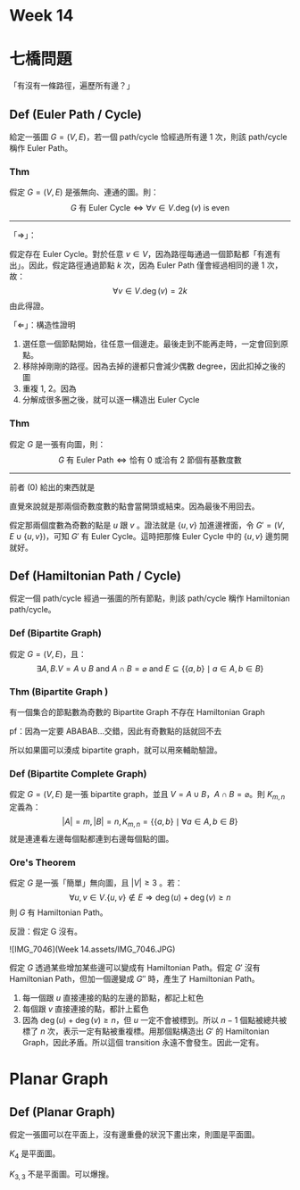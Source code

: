 # Week 14

# 七橋問題

「有沒有一條路徑，遍歷所有邊？」

## Def (Euler Path / Cycle)

給定一張圖 $G = (V, E)$，若一個 path/cycle 恰經過所有邊 1 次，則該 path/cycle 稱作 Euler Path。

### Thm

假定 $G = (V, E)$ 是張無向、連通的圖。則：
$$
G \text{ 有 Euler Cycle} \iff \forall v \in V.\deg(v) \text{ is even}
$$

---

「$\Rightarrow$」：

假定存在 Euler Cycle。對於任意 $v \in V$，因為路徑每通過一個節點都「有進有出」。因此，假定路徑通過節點 $k$ 次，因為 Euler Path 僅會經過相同的邊 1 次，故：
$$
\forall v \in V.\deg(v) = 2k
$$
由此得證。

「$\Leftarrow$」：構造性證明

1. 選任意一個節點開始，往任意一個邊走。最後走到不能再走時，一定會回到原點。
2. 移除掉剛剛的路徑。因為去掉的邊都只會減少偶數 degree，因此扣掉之後的圖
3. 重複 1, 2。因為
4. 分解成很多圈之後，就可以逐一構造出 Euler Cycle

### Thm

假定 $G$ 是一張有向圖，則：
$$
G \text{ 有 Euler Path} \iff \text{恰有 0 或洽有 2 節個有基數度數}
$$

---

前者 (0) 給出的東西就是

直覺來說就是那兩個奇數度數的點會當開頭或結束。因為最後不用回去。

假定那兩個度數為奇數的點是 $u$ 跟 $v$ 。證法就是 $\{u, v\}$ 加進邊裡面，令 $G' = (V, E \cup \{u,v\})$，可知 $G'$ 有 Euler Cycle。這時把那條 Euler Cycle 中的 $\{u, v\}$ 邊剪開就好。

## Def (Hamiltonian Path / Cycle)

假定一個 path/cycle 經過一張圖的所有節點，則該 path/cycle 稱作 Hamiltonian path/cycle。

### Def (Bipartite Graph)

假定 $G = (V, E)$，且：
$$
\exists A, B. V = A \cup B\text{ and }A \cap B = \varnothing \text{ and }E \subseteq \{\{a, b\} \mid a \in A, b \in B\}
$$

### Thm (Bipartite Graph )

有一個集合的節點數為奇數的 Bipartite Graph 不存在 Hamiltonian Graph

pf：因為一定要 ABABAB...交錯，因此有奇數點的話就回不去

所以如果圖可以湊成 bipartite graph，就可以用來輔助驗證。

### Def (Bipartite Complete Graph)

假定 $G = (V, E)$ 是一張 bipartite graph，並且 $V = A \cup B$，$A \cap B = \varnothing$。則 $K_{m, n}$ 定義為：
$$
|A| = m, |B| = n, K_{m,n} = \{\{a, b\} \mid \forall a \in A, b \in B\}
$$
就是連連看左邊每個點都連到右邊每個點的圖。

### Ore's Theorem

假定 $G$ 是一張「簡單」無向圖，且 $|V| \geq 3$ 。若：
$$
\forall u, v \in V. \{u, v\} \not \in E \Rightarrow \deg(u) + \deg(v) \geq n
$$
則 $G$ 有 Hamiltonian Path。

反證：假定 G 沒有。

![IMG_7046](Week 14.assets/IMG_7046.JPG)

假定 $G$ 透過某些增加某些邊可以變成有 Hamiltonian Path。假定 $G'$ 沒有 Hamiltonian Path，但加一個邊變成 $G''$ 時，產生了 Hamiltonian Path。

1. 每一個跟 $u$ 直接連接的點的左邊的節點，都記上紅色
2. 每個跟 $v$ 直接連接的點，都計上藍色
3. 因為 $\deg(u) + \deg(v) \geq n$，但 $u$ 一定不會被標到。所以 $n - 1$ 個點被總共被標了 $n$ 次，表示一定有點被重複標。用那個點構造出 $G'$ 的 Hamiltonian Graph，因此矛盾。所以這個 transition 永遠不會發生。因此一定有。

# Planar Graph

## Def (Planar Graph)

假定一張圖可以在平面上，沒有邊重疊的狀況下畫出來，則圖是平面圖。

$K_4$ 是平面圖。

$K_{3, 3}$ 不是平面圖。可以爆搜。